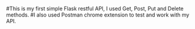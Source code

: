 #This is my first simple Flask restful API, I used Get, Post, Put and Delete methods. 
#I also used Postman chrome extension to test and work with my API.
